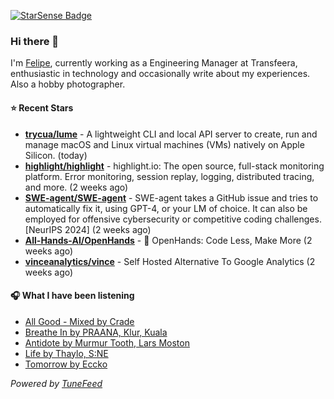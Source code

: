 <a href="https://starsense.app/developer-types" target="_blank"><img src="https://starsense.app/api/badge/?user=valtlfelipe" alt="StarSense Badge"></a>

### Hi there 👋

I'm [Felipe](https://felipevm.com), currently working as a Engineering Manager at Transfeera, enthusiastic in technology and occasionally write about my experiences. Also a hobby photographer.

#### ⭐ Recent Stars
- **[trycua/lume](https://github.com/trycua/lume)** - A lightweight CLI and local API server to create, run and manage macOS and Linux virtual machines (VMs) natively on Apple Silicon. (today)
- **[highlight/highlight](https://github.com/highlight/highlight)** - highlight.io: The open source, full-stack monitoring platform. Error monitoring, session replay, logging, distributed tracing, and more. (2 weeks ago)
- **[SWE-agent/SWE-agent](https://github.com/SWE-agent/SWE-agent)** - SWE-agent takes a GitHub issue and tries to automatically fix it, using GPT-4, or your LM of choice. It can also be employed for offensive cybersecurity or competitive coding challenges. [NeurIPS 2024]  (2 weeks ago)
- **[All-Hands-AI/OpenHands](https://github.com/All-Hands-AI/OpenHands)** - 🙌 OpenHands: Code Less, Make More (2 weeks ago)
- **[vinceanalytics/vince](https://github.com/vinceanalytics/vince)** - Self Hosted Alternative To Google Analytics (2 weeks ago)

#### 🎧 What I have been listening
- [All Good - Mixed by Crade](https://open.spotify.com/track/0y5o1oSImKFtvqpUpZg9Vn)
- [Breathe In by PRAANA, Klur, Kuala](https://open.spotify.com/track/5e9cNRqPsdn6fyf5f2qwzJ)
- [Antidote by Murmur Tooth, Lars Moston](https://open.spotify.com/track/6Iw7W2xAS3L889qISJew7t)
- [Life by Thaylo, S:NE](https://open.spotify.com/track/1cbTtMT1nXnvZf93ZYnSSj)
- [Tomorrow by Eccko](https://open.spotify.com/track/51arqEwJzgSxiPDh9i74dR)

_Powered by [TuneFeed](https://tunefeed.app?ref=github.com)_


